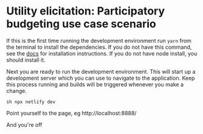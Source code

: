 # Utility elicitation: Participatory budgeting use case scenario


If this is the first time running the development environment run `yarn` from the terminal to install the dependencies. If you do not have this command, see the [docs](https://classic.yarnpkg.com/lang/en/docs/) for installation instructions. If you do not have node install, you should install it.

Next you are ready to run the development environment. This will start up a development server which you can use to navigate to the application. Keep this process running and builds will be triggered whenever you make a change. 


``sh
npx netlify dev
``

Point yourself to the page, eg http://localhost:8888/

And you're off